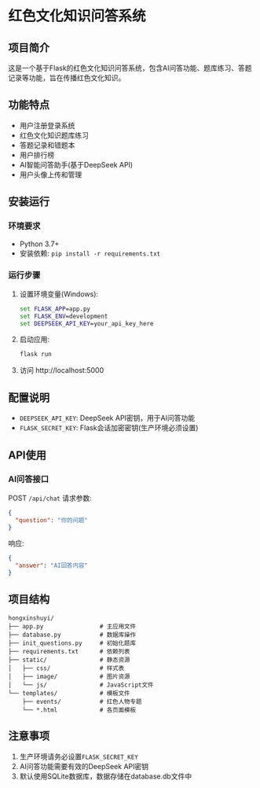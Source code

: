 # 红色文化知识问答系统

## 项目简介
这是一个基于Flask的红色文化知识问答系统，包含AI问答功能、题库练习、答题记录等功能，旨在传播红色文化知识。

## 功能特点
- 用户注册登录系统
- 红色文化知识题库练习
- 答题记录和错题本
- 用户排行榜
- AI智能问答助手(基于DeepSeek API)
- 用户头像上传和管理

## 安装运行

### 环境要求
- Python 3.7+
- 安装依赖: `pip install -r requirements.txt`

### 运行步骤
1. 设置环境变量(Windows):
   ```cmd
   set FLASK_APP=app.py
   set FLASK_ENV=development
   set DEEPSEEK_API_KEY=your_api_key_here
   ```

2. 启动应用:
   ```cmd
   flask run
   ```

3. 访问 http://localhost:5000

## 配置说明
- `DEEPSEEK_API_KEY`: DeepSeek API密钥，用于AI问答功能
- `FLASK_SECRET_KEY`: Flask会话加密密钥(生产环境必须设置)

## API使用
### AI问答接口
POST `/api/chat`
请求参数:
```json
{
  "question": "你的问题"
}
```
响应:
```json
{
  "answer": "AI回答内容"
}
```

## 项目结构
```
hongxinshuyi/
├── app.py                # 主应用文件
├── database.py           # 数据库操作
├── init_questions.py     # 初始化题库
├── requirements.txt      # 依赖列表
├── static/               # 静态资源
│   ├── css/              # 样式表
│   ├── image/            # 图片资源
│   └── js/               # JavaScript文件
└── templates/            # 模板文件
    ├── events/           # 红色人物专题
    └── *.html            # 各页面模板
```

## 注意事项
1. 生产环境请务必设置`FLASK_SECRET_KEY`
2. AI问答功能需要有效的DeepSeek API密钥
3. 默认使用SQLite数据库，数据存储在database.db文件中
